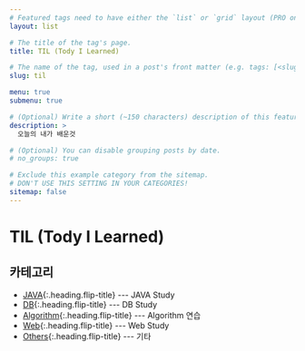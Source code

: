 ```yaml
---
# Featured tags need to have either the `list` or `grid` layout (PRO only).
layout: list

# The title of the tag's page.
title: TIL (Tody I Learned)

# The name of the tag, used in a post's front matter (e.g. tags: [<slug>]).
slug: til

menu: true
submenu: true

# (Optional) Write a short (~150 characters) description of this featured tag.
description: >
  오늘의 내가 배운것

# (Optional) You can disable grouping posts by date.
# no_groups: true

# Exclude this example category from the sitemap.
# DON'T USE THIS SETTING IN YOUR CATEGORIES!
sitemap: false
---
```




# TIL (Tody I Learned)

## 카테고리

* [JAVA]{:.heading.flip-title} --- JAVA Study
* [DB]{:.heading.flip-title} --- DB Study
* [Algorithm]{:.heading.flip-title} --- Algorithm 연습
* [Web]{:.heading.flip-title} --- Web Study
* [Others]{:.heading.flip-title} --- 기타

[JAVA]: /java/
[DB]: /db/
[Algorithm]: /algorithm/
[Web]: /web/
[Others]: /others/
